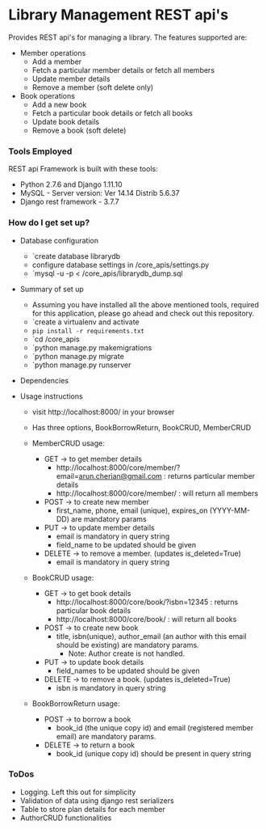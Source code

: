 # Library Management REST api's #

Provides REST api's for managing a library.
The features supported are:

* Member operations
    * Add a member
    * Fetch a particular member details or fetch all members
    * Update member details
    * Remove a member (soft delete only)
* Book operations
    * Add a new book
    * Fetch a particular book details or fetch all books
    * Update book details
    * Remove a book (soft delete)

### Tools Employed ####

REST api Framework is built with these tools:

* Python 2.7.6 and Django 1.11.10
* MySQL - Server version: Ver 14.14 Distrib 5.6.37
* Django rest framework - 3.7.7

### How do I get set up? ###

* Database configuration
    * `create database librarydb
    * configure database settings in <repo>/core_apis/settings.py
    * `mysql -u <user> -p < <repo>/core_apis/librarydb_dump.sql

* Summary of set up
    * Assuming you have installed all the above mentioned tools, required for this application, please go ahead and check out this repository.
    * `create a virtualenv and activate
    * `pip install -r requirements.txt`
    * `cd <repo>/core_apis
    * `python manage.py makemigrations
    * `python manage.py migrate
    * `python manage.py runserver

* Dependencies

* Usage instructions
    * visit http://localhost:8000/ in your browser
    * Has three options, BookBorrowReturn, BookCRUD, MemberCRUD
    * MemberCRUD usage:
        * GET -> to get member details
            * http://localhost:8000/core/member/?email=arun.cherian@gmail.com : returns particular member details
            * http://localhost:8000/core/member/ : will return all members
        * POST -> to create new member
            * first_name, phone, email (unique), expires_on (YYYY-MM-DD) are mandatory params
        * PUT -> to update member details
            * email is mandatory in query string
            * field_name to be updated should be given
        * DELETE -> to remove a member. (updates is_deleted=True)
            * email is mandatory in query string
           
    * BookCRUD usage:
        * GET -> to get book details
            * http://localhost:8000/core/book/?isbn=12345 : returns particular book details
            * http://localhost:8000/core/book/ : will return all books
        * POST -> to create new book
            * title, isbn(unique), author_email (an author with this email should be existing) are mandatory params.
                * Note: Author create is not handled.
        * PUT -> to update book details
            * field_names to be updated should be given
        * DELETE -> to remove a book. (updates is_deleted=True)
            * isbn is mandatory in query string
            
    * BookBorrowReturn usage:
        * POST -> to borrow a book
            * book_id (the unique copy id) and email (registered member email) are mandatory params.
        * DELETE -> to return a book
            * book_id (unique copy id) should be present in query string

### ToDos ###

* Logging. Left this out for simplicity
* Validation of data using django rest serializers
* Table to store plan details for each member
* AuthorCRUD functionalities

